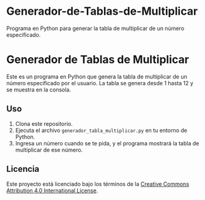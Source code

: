 # Generador-de-Tablas-de-Multiplicar
Programa en Python para generar la tabla de multiplicar de un número especificado.
# Generador de Tablas de Multiplicar

Este es un programa en Python que genera la tabla de multiplicar de un número especificado por el usuario. La tabla se genera desde 1 hasta 12 y se muestra en la consola.

## Uso

1. Clona este repositorio.
2. Ejecuta el archivo `generador_tabla_multiplicar.py` en tu entorno de Python.
3. Ingresa un número cuando se te pida, y el programa mostrará la tabla de multiplicar de ese número.

## Licencia

Este proyecto está licenciado bajo los términos de la [Creative Commons Attribution 4.0 International License](LICENSE.txt).

